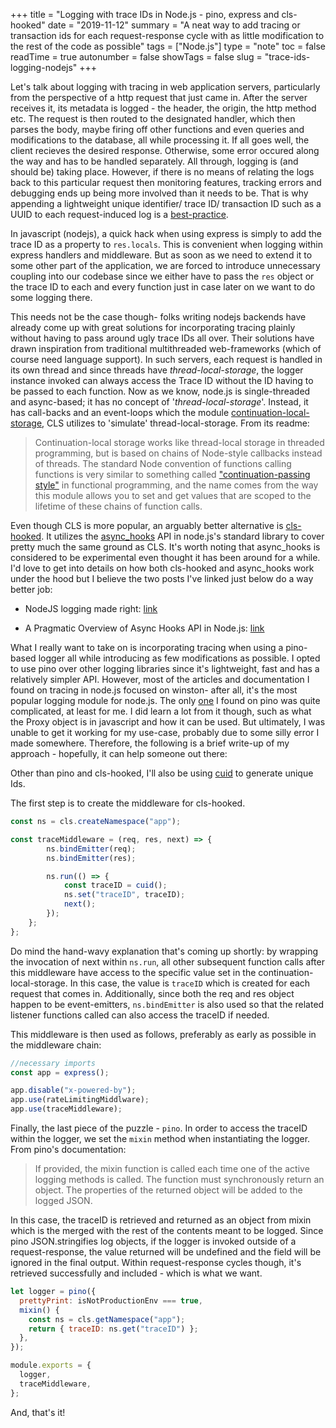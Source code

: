 +++
title = "Logging with trace IDs in Node.js - pino, express and cls-hooked"
date = "2019-11-12"
summary = "A neat way to add tracing or transaction ids for each request-response cycle with as little modification to the rest of the code as possible"
tags = ["Node.js"]
type = "note"
toc = false
readTime = true
autonumber = false
showTags = false
slug = "trace-ids-logging-nodejs"
+++

Let's talk about logging with tracing in web application servers, particularly
from the perspective of a http request that just came in. After the server
receives it, its metadata is logged - the header, the origin, the http method
etc. The request is then routed to the designated handler, which then parses the
body, maybe firing off other functions and even queries and modifications to the
database, all while processing it. If all goes well, the client recieves the
desired response. Otherwise, some error occured along the way and has to be
handled separately. All through, logging is (and should be) taking place.
However, if there is no means of relating the logs back to this particular
request then monitoring features, tracking errors and debugging ends up being
more involved than it needs to be. That is why appending a lightweight unique
identifier/ trace ID/ transaction ID such as a UUID to each request-induced log
is a
[best-practice](https://github.com/goldbergyoni/nodebestpractices/blob/master/sections/production/assigntransactionid.md).

In javascript (nodejs), a quick hack when using express is simply to add the
trace ID as a property to `res.locals`. This is convenient when logging within
express handlers and middleware. But as soon as we need to extend it to some
other part of the application, we are forced to introduce unnecessary coupling
into our codebase since we either have to pass the `res` object or the trace ID
to each and every function just in case later on we want to do some logging
there.

This needs not be the case though- folks writing nodejs backends have already
come up with great solutions for incorporating tracing plainly without having to
pass around ugly trace IDs all over. Their solutions have drawn inspiration from
traditional multithreaded web-frameworks (which of course need language
support). In such servers, each request is handled in its own thread and since
threads have _thread-local-storage_, the logger instance invoked can always
access the Trace ID without the ID having to be passed to each function. Now as
we know, node.js is single-threaded and async-based; it has no concept of
'_thread-local-storage_'. Instead, it has call-backs and an event-loops which
the module
[continuation-local-storage](https://www.npmjs.com/package/continuation-local-storage),
CLS utilizes to 'simulate' thread-local-storage. From its readme:

> Continuation-local storage works like thread-local storage in threaded
> programming, but is based on chains of Node-style callbacks instead of
> threads. The standard Node convention of functions calling functions is very
> similar to something called
> ["continuation-passing style"](http://en.wikipedia.org/wiki/Continuation-passing_style)
> in functional programming, and the name comes from the way this module allows
> you to set and get values that are scoped to the lifetime of these chains of
> function calls.

Even though CLS is more popular, an arguably better alternative is
[cls-hooked](https://www.npmjs.com/package/cls-hooked). It utilizes the
[async_hooks](https://nodejs.org/api/async_hooks.html) API in node.js's standard
library to cover pretty much the same ground as CLS. It's worth noting that
async_hooks is considered to be experimental even thought it has been around for
a while. I'd love to get into details on how both cls-hooked and async_hooks
work under the hood but I believe the two posts I've linked just below do a way
better job:

- NodeJS logging made right:
  [link](https://itnext.io/nodejs-logging-made-right-117a19e8b4ce)

- A Pragmatic Overview of Async Hooks API in Node.js:
  [link](https://itnext.io/a-pragmatic-overview-of-async-hooks-api-in-node-js-e514b31460e9)

What I really want to take on is incorporating tracing when using a pino-based
logger all while introducing as few modifications as possible. I opted to use
pino over other logging libraries since it's lightweight, fast and has a
relatively simpler API. However, most of the articles and documentation I found
on tracing in node.js focused on winston- after all, it's the most popular
logging module for node.js. The only
[one](https://itnext.io/nodejs-logging-made-right-117a19e8b4ce) I found on pino
was quite complicated, at least for me. I did learn a lot from it though, such
as what the Proxy object is in javascript and how it can be used. But
ultimately, I was unable to get it working for my use-case, probably due to some
silly error I made somewhere. Therefore, the following is a brief write-up of my
approach - hopefully, it can help someone out there:

Other than pino and cls-hooked, I'll also be using
[cuid](https://www.npmjs.com/package/cuid) to generate unique Ids.

The first step is to create the middleware for cls-hooked.

```javascript
const ns = cls.createNamespace("app");

const traceMiddleware = (req, res, next) => {
        ns.bindEmitter(req);
        ns.bindEmitter(res);

        ns.run(() => {
            const traceID = cuid();
            ns.set("traceID", traceID);
            next();
        });
    };
};
```

Do mind the hand-wavy explanation that's coming up shortly: by wrapping the
invocation of next within `ns.run`, all other subsequent function calls after
this middleware have access to the specific value set in the
continuation-local-storage. In this case, the value is `traceID` which is
created for each request that comes in. Additionally, since both the req and res
object happen to be event-emitters, `ns.bindEmitter` is also used so that the
related listener functions called can also access the traceID if needed.

This middleware is then used as follows, preferably as early as possible in the
middleware chain:

```javascript
//necessary imports
const app = express();

app.disable("x-powered-by");
app.use(rateLimitingMiddlware);
app.use(traceMiddleware);
```

Finally, the last piece of the puzzle - `pino`. In order to access the traceID
within the logger, we set the `mixin` method when instantiating the logger. From
pino's documentation:

> If provided, the mixin function is called each time one of the active logging
> methods is called. The function must synchronously return an object. The
> properties of the returned object will be added to the logged JSON.

In this case, the traceID is retrieved and returned as an object from mixin
which is the merged with the rest of the contents meant to be logged. Since pino
JSON.stringifies log objects, if the logger is invoked outside of a
request-response, the value returned will be undefined and the field will be
ignored in the final output. Within request-response cycles though, it's
retrieved successfully and included - which is what we want.

```javascript
let logger = pino({
  prettyPrint: isNotProductionEnv === true,
  mixin() {
    const ns = cls.getNamespace("app");
    return { traceID: ns.get("traceID") };
  },
});

module.exports = {
  logger,
  traceMiddleware,
};
```

And, that's it!